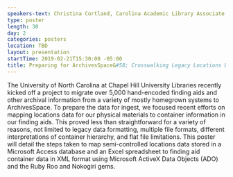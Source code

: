 ```yaml
---
speakers-text: Christina Cortland, Carolina Academic Library Associate, University of North Carolina at Chapel Hill University Libraries
type: poster
length: 30
day: 2
categories: posters
location: TBD
layout: presentation
startTime: 2019-02-21T15:30:00 -05:00
title: Preparing for ArchivesSpace&#58; Crosswalking Legacy Locations Data to Finding Aids at the University of North Carolina at Chapel Hill
---
```

The University of North Carolina at Chapel Hill University Libraries recently kicked off a project to migrate over 5,000 hand-encoded finding aids and other archival information from a variety of mostly homegrown systems to ArchivesSpace. To prepare the data for ingest, we focused recent efforts on mapping locations data for our physical materials to container information in our finding aids. This proved less than straightforward for a variety of reasons, not limited to legacy data formatting, multiple file formats, different interpretations of container hierarchy, and flat file limitations. This poster will detail the steps taken to map semi-controlled locations data stored in a Microsoft Access database and an Excel spreadsheet to finding aid container data in XML format using Microsoft ActiveX Data Objects (ADO) and the Ruby Roo and Nokogiri gems.